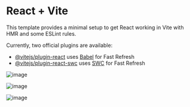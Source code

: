 # React + Vite

This template provides a minimal setup to get React working in Vite with HMR and some ESLint rules.

Currently, two official plugins are available:

- [@vitejs/plugin-react](https://github.com/vitejs/vite-plugin-react/blob/main/packages/plugin-react/README.md) uses [Babel](https://babeljs.io/) for Fast Refresh
- [@vitejs/plugin-react-swc](https://github.com/vitejs/vite-plugin-react-swc) uses [SWC](https://swc.rs/) for Fast Refresh


![image](https://github.com/user-attachments/assets/015e197a-1911-48d0-84ce-8f5f1eec0625)

![image](https://github.com/user-attachments/assets/63ba11c7-fde5-445c-a184-eff6f11dd129)

![image](https://github.com/user-attachments/assets/304004f1-fb5d-4752-a025-ed3cdde06f22)


